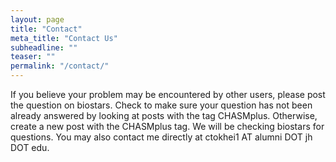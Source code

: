 ```yaml
---
layout: page
title: "Contact"
meta_title: "Contact Us"
subheadline: ""
teaser: ""
permalink: "/contact/"
---
```


If you believe your problem may be encountered by other users, please post the question on biostars. Check to make sure your question has not been already answered by looking at posts with the tag CHASMplus. Otherwise, create a new post with the CHASMplus tag. We will be checking biostars for questions. You may also contact me directly at ctokhei1 AT alumni DOT jh DOT edu.
